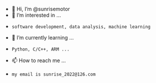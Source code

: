 - 👋 Hi, I’m @sunrisemotor
- 👀 I’m interested in ... 
-     software development, data analysis, machine learning
- 🌱 I’m currently learning ... 
-     Python, C/C++, ARM ...
- 📫 How to reach me ...
-     my email is sunrise_2022@126.com

<!---
sunrisemotor/sunrisemotor is a ✨ special ✨ repository because its `README.md` (this file) appears on your GitHub profile.
You can click the Preview link to take a look at your changes.
--->
